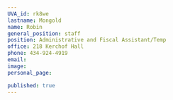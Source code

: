 ```yaml
---
UVA_id: rk8we
lastname: Mongold
name: Robin
general_position: staff
position: Administrative and Fiscal Assistant/Temp
office: 218 Kerchof Hall
phone: 434-924-4919
email: 
image:
personal_page:

published: true
---
```

